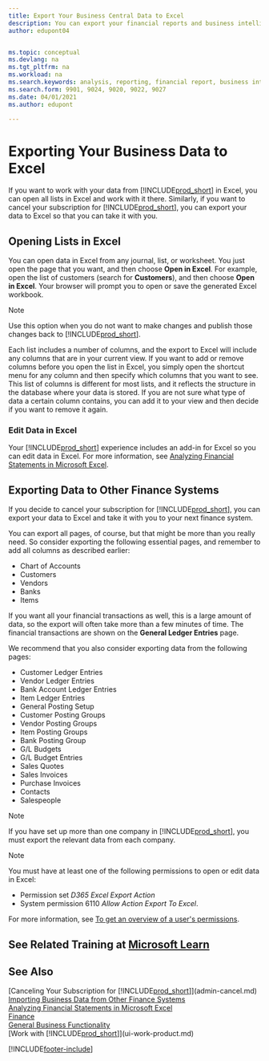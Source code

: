 ```yaml
---
title: Export Your Business Central Data to Excel
description: You can export your financial reports and business intelligence data from Business Central  to Excel, or open your data in Excel.
author: edupont04


ms.topic: conceptual
ms.devlang: na
ms.tgt_pltfrm: na
ms.workload: na
ms.search.keywords: analysis, reporting, financial report, business intelligence, BI, Excel
ms.search.form: 9901, 9024, 9020, 9022, 9027
ms.date: 04/01/2021
ms.author: edupont

---
```

# Exporting Your Business Data to Excel
If you want to work with your data from [!INCLUDE[prod_short](includes/prod_short.md)] in Excel, you can open all lists in Excel and work with it there. Similarly, if you want to cancel your subscription for [!INCLUDE[prod_short](includes/prod_short.md)], you can export your data to Excel so that you can take it with you.

## Opening Lists in Excel
You can open data in Excel from any journal, list, or worksheet. You just open the page that you want, and then choose **Open in Excel**. For example, open the list of customers (search for **Customers**), and then choose **Open in Excel**. Your browser will prompt you to open or save the generated Excel workbook.  

> [!NOTE]
> Use this option when you do not want to make changes and publish those changes back to [!INCLUDE[prod_short](includes/prod_short.md)].  

Each list includes a number of columns, and the export to Excel will include any columns that are in your current view. If you want to add or remove columns before you open the list in Excel, you simply open the shortcut menu for any column and then specify which columns that you want to see. This list of columns is different for most lists, and it reflects the structure in the database where your data is stored. If you are not sure what type of data a certain column contains, you can add it to your view and then decide if you want to remove it again.  

### Edit Data in Excel
Your [!INCLUDE[prod_short](includes/prod_short.md)] experience includes an add-in for Excel so you can edit data in Excel. For more information, see [Analyzing Financial Statements in Microsoft Excel](finance-analyze-excel.md).  

## Exporting Data to Other Finance Systems
If you decide to cancel your subscription for [!INCLUDE[prod_short](includes/prod_short.md)], you can export your data to Excel and take it with you to your next finance system.  

You can export all pages, of course, but that might be more than you really need. So consider exporting the following essential pages, and remember to add all columns as described earlier:  

* Chart of Accounts  
* Customers  
* Vendors  
* Banks  
* Items  

If you want all your financial transactions as well, this is a large amount of data, so the export will often take more than a few minutes of time. The financial transactions are shown on the **General Ledger Entries** page.  

We recommend that you also consider exporting data from the following pages:  

* Customer Ledger Entries  
* Vendor Ledger Entries  
* Bank Account Ledger Entries  
* Item Ledger Entries  
* General Posting Setup  
* Customer Posting Groups  
* Vendor Posting Groups  
* Item Posting Groups  
* Bank Posting Group  
* G/L Budgets  
* G/L Budget Entries  
* Sales Quotes  
* Sales Invoices  
* Purchase Invoices  
* Contacts  
* Salespeople  

> [!NOTE]  
> If you have set up more than one company in [!INCLUDE[prod_short](includes/prod_short.md)], you must export the relevant data from each company.

> [!NOTE]
> You must have at least one of the following permissions to open or edit data in Excel:
>    - Permission set *D365 Excel Export Action*  
>    - System permission 6110 *Allow Action Export To Excel*.  

For more information, see [To get an overview of a user's permissions](ui-define-granular-permissions.md#to-get-an-overview-of-a-users-permissions).

## See Related Training at [Microsoft Learn](/learn/modules/configure-powerbi-excel-dynamics-365-business-central/index)

## See Also
[Canceling Your Subscription for [!INCLUDE[prod_short](includes/prod_short.md)]](admin-cancel.md)  
[Importing Business Data from Other Finance Systems](across-import-data-configuration-packages.md)  
[Analyzing Financial Statements in Microsoft Excel](finance-analyze-excel.md)  
[Finance](finance.md)  
[General Business Functionality](ui-across-business-areas.md)  
[Work with [!INCLUDE[prod_short](includes/prod_short.md)]](ui-work-product.md)  


[!INCLUDE[footer-include](includes/footer-banner.md)]